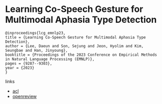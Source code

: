 # Learning Co-Speech Gesture for Multimodal Aphasia Type Detection

```
@inproceedings{lcg_emnlp23,
title = {Learning Co-Speech Gesture for Multimodal Aphasia Type Detection},
author = {Lee, Daeun and Son, Sejung and Jeon, Hyolim and Kim, Seungbae and Han, Jinyoung},
booktitle = {Proceedings of the 2023 Conference on Empirical Methods in Natural Language Processing (EMNLP)},
pages = {9287--9303},
year = {2023}
}
```

links
- [acl](https://aclanthology.org/2023.emnlp-main.577)
- [openreview](https://openreview.net/forum?id=R4VfYDluYi)
